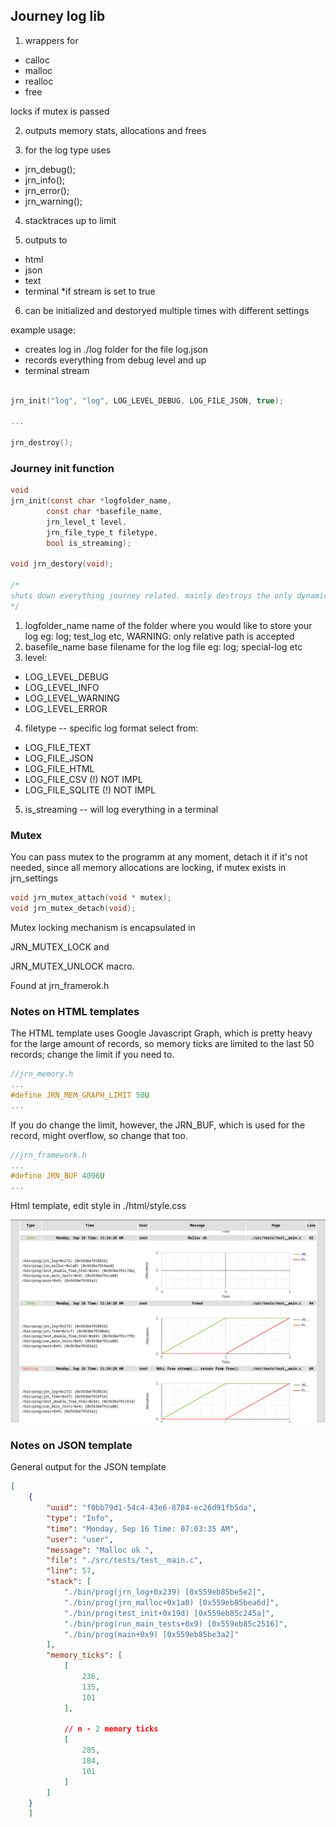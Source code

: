 ## Journey log lib 

1. wrappers for 
* calloc
* malloc
* realloc
* free

locks if mutex is passed

2. outputs memory stats, allocations and frees

3. for the log type uses
* jrn_debug();
* jrn_info();
* jrn_error();
* jrn_warning(); 

4. stacktraces up to limit

5. outputs to
* html
* json
* text
* terminal *if stream is set to true

6. can be initialized and destoryed multiple times with different settings

example usage:
* creates log in  ./log folder for the file log.json
* records everything from debug level and up
* terminal stream


```c

jrn_init("log", "log", LOG_LEVEL_DEBUG, LOG_FILE_JSON, true);

...

jrn_destroy();


```




### Journey init function

```c
void 
jrn_init(const char *logfolder_name, 
        const char *basefile_name, 
        jrn_level_t level, 
        jrn_file_type_t filetype,
        bool is_streaming);

void jrn_destory(void);

/*
shuts down everything journey related. mainly destroys the only dynamicly allocated part which is jrn_memory_t  
*/
```

1. logfolder_name name of the folder where you would like to store   your log eg: log; test_log etc, WARNING: only relative path is accepted
2. basefile_name  base filename for the log file eg: log; special-log etc
3. level: 
* LOG_LEVEL_DEBUG
* LOG_LEVEL_INFO
* LOG_LEVEL_WARNING
* LOG_LEVEL_ERROR

4. filetype -- specific log format select from: 
* LOG_FILE_TEXT
* LOG_FILE_JSON
* LOG_FILE_HTML
* LOG_FILE_CSV (!) NOT IMPL
* LOG_FILE_SQLITE (!) NOT IMPL
5. is_streaming -- will log everything in a terminal

### Mutex

You can pass mutex to the programm at any moment, detach it if it's not needed, since all memory allocations are locking, if mutex exists
in jrn_settings

```c
void jrn_mutex_attach(void * mutex);
void jrn_mutex_detach(void);

```

Mutex locking mechanism is encapsulated in 

JRN_MUTEX_LOCK and 

JRN_MUTEX_UNLOCK macro. 

Found at jrn_framerok.h





### Notes on HTML templates
The HTML template uses Google Javascript Graph, which is pretty heavy for the large amount of records, so memory ticks are limited to the last 50 records; change the limit if you need to.

```c
//jrn_memory.h
...
#define JRN_MEM_GRAPH_LIMIT 50U
...
```

If you do change the limit, however, the JRN_BUF, which is used for the record, might overflow, so change that too.

```c
//jrn_framework.h
...
#define JRN_BUF 4096U
...
```

Html template, edit style in ./html/style.css

![alt text](./assets/html_log.png)


### Notes on JSON template

General output for the JSON template

```JSON
[
    {
        "uuid": "f0bb79d1-54c4-43e6-8784-ec26d91fb5da",
        "type": "Info",
        "time": "Monday, Sep 16 Time: 07:03:35 AM",
        "user": "user",
        "message": "Malloc ok ",
        "file": "./src/tests/test__main.c",
        "line": 57,
        "stack": [
            "./bin/prog(jrn_log+0x239) [0x559eb85be5e2]",
            "./bin/prog(jrn_malloc+0x1a0) [0x559eb85bea6d]",
            "./bin/prog(test_init+0x19d) [0x559eb85c245a]",
            "./bin/prog(run_main_tests+0x9) [0x559eb85c2516]",
            "./bin/prog(main+0x9) [0x559eb85be3a2]"
        ],
        "memory_ticks": [
            [
                236,
                135,
                101
            ],
     
            // n - 2 memory ticks
            [
                285,
                184,
                101
            ]
        ]
    }
    ]

```
